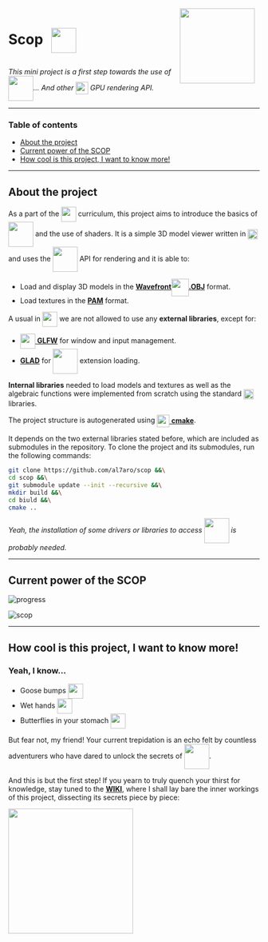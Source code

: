 <img src="https://static.wikia.nocookie.net/minecraft_gamepedia/images/c/c1/Spyglass_JE2_BE1.png/revision/latest?cb=20210326000736" align="right" width=150 style="margin:10px"/>

<h1>Scop <a href="https://www.opengl.org"><img src="https://upload.wikimedia.org/wikipedia/commons/e/e9/Opengl-logo.svg" align="center" width=50 style="margin:10px"/></h1></a>


<em>This mini project is a first step towards the use of <a href="https://www.opengl.org"><img src="https://upload.wikimedia.org/wikipedia/commons/e/e9/Opengl-logo.svg" align="center" width=50/></h1></a>... And other <img src="https://cdn.worldvectorlogo.com/logos/nvidia-7.svg" width=25 align="center"/> GPU rendering API.</em>

---

<h3>Table of contents</h3>

- [About the project](#about-the-project)
- [Current power of the SCOP](#current-power-of-the-scop)
- [How cool is this project, I want to know more!](#how-cool-is-this-project-i-want-to-know-more)

---

## About the project

As a part of the <a href="https://42.fr/"><img src="https://upload.wikimedia.org/wikipedia/commons/thumb/8/8d/42_Logo.svg/2048px-42_Logo.svg.png" width=30 align="center"/></a> curriculum, this project aims to introduce the basics of <a href="https://www.opengl.org"><img src="https://upload.wikimedia.org/wikipedia/commons/e/e9/Opengl-logo.svg" align="center" width=50/></h1></a> and the use of shaders.
It is a simple 3D model viewer written in <a href="https://en.wikipedia.org/wiki/C_(programming_language)"><img src="https://upload.wikimedia.org/wikipedia/commons/1/19/C_Logo.png" width=20 align="center"/></a>  and uses the <a href="https://www.opengl.org"><img src="https://upload.wikimedia.org/wikipedia/commons/e/e9/Opengl-logo.svg" align="center" width=50/></h1></a> API for rendering and it is able to:
- Load and display 3D models in the <a href="https://en.wikipedia.org/wiki/Wavefront_.obj_file">**Wavefront**<img src="https://storage.googleapis.com/thangs-thumbnails/production/2e4d4f39-5625-4169-a175-2f15af381bc6/2b.png" width=35 align="center"/>**.OBJ**</a> format.
- Load textures in the <a href="https://en.wikipedia.org/wiki/Netpbm">**PAM**</a> format.

A usual in <a href="https://42.fr/"><img src="https://upload.wikimedia.org/wikipedia/commons/thumb/8/8d/42_Logo.svg/2048px-42_Logo.svg.png" width=30 align="center"/></a> we are not allowed to use any **external libraries**, except for:

- <a href="https://www.glfw.org/" ><img src="https://www.glfw.org/img/favicon/favicon-196x196.png" width=30 align="center"/> **GLFW**</a> for window and input management.
- <a href="https://glad.dav1d.de/">**GLAD**</a> for <a href="https://www.opengl.org"><img src="https://upload.wikimedia.org/wikipedia/commons/e/e9/Opengl-logo.svg" align="center" width=50/></h1></a> extension loading.

**Internal libraries** needed to load models and textures as well as the algebraic functions were implemented from scratch using the standard <a href="https://en.wikipedia.org/wiki/C_(programming_language)"><img src="https://upload.wikimedia.org/wikipedia/commons/1/19/C_Logo.png" width=20 align="center"/></a> libraries.

The project structure is autogenerated using <a href="https://cmake.org/"><img src="https://upload.wikimedia.org/wikipedia/commons/thumb/1/13/Cmake.svg/2048px-Cmake.svg.png" width=25 align="center"/> **cmake**</a>.

It depends on the two external libraries stated before, which are included as submodules in the repository. To clone the project and its submodules, run the following commands:

```sh
git clone https://github.com/al7aro/scop &&\
cd scop &&\
git submodule update --init --recursive &&\
mkdir build &&\
cd biuld &&\
cmake ..
```

<em>Yeah, the installation of some drivers or libraries to access <a href="https://www.opengl.org"><img src="https://upload.wikimedia.org/wikipedia/commons/e/e9/Opengl-logo.svg" align="center" width=50/></h1></a> is probably needed.</em>

---

## Current power of the **SCOP**

![progress](https://progress-bar.dev/80/)

![scop](https://raw.githubusercontent.com/wiki/al7aro/scop/images/scop.gif)

---

## How cool is this project, I want to know more!

### Yeah, I know... 

- Goose bumps <img src="https://preview.redd.it/h9m39vv630h51.png?width=3412&format=png&auto=webp&s=451fbe18a44ad01c9545afcaab9b807b91968103" width=30 align="center"/>
- Wet hands <img src="https://gallery.yopriceville.com/downloadfullsize/send/5598" width=30 align="center"/>
- Butterflies in your stomach <img src="https://png.pngtree.com/png-clipart/20230224/ourmid/pngtree-simple-butterfly-paper-style-png-image_6614364.png" width=30 align="center"/>

But fear not, my friend! Your current trepidation is an echo felt by countless adventurers who have dared to unlock the secrets of <a href="https://www.opengl.org"><img src="https://upload.wikimedia.org/wikipedia/commons/e/e9/Opengl-logo.svg" align="center" width=50/></h1></a>.

And this is but the first step! If you yearn to truly quench your thirst for knowledge, stay tuned to the <a href="https://github.com/al7aro/scop/wiki">**WIKI**</a>, where I shall lay bare the inner workings of this project, dissecting its secrets piece by piece:

<a href="https://github.com/al7aro/scop/wiki"><img src="https://i.pinimg.com/originals/62/b7/46/62b746a3f5c7dd6fc0b96cdd4acf43e3.gif" width=250/><a/>
